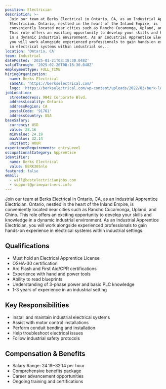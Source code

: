 ```yaml
---
position: Electrician
description: >-
  Join our team at Berks Electrical in Ontario, CA, as an Industrial Apprentice
  Electrician. Ontario, nestled in the heart of the Inland Empire, is
  conveniently located near cities such as Rancho Cucamonga, Upland, and Chino.
  This role offers an exciting opportunity to develop your skills and knowledge
  in a dynamic industrial environment. As an Industrial Apprentice Electrician,
  you will work alongside experienced professionals to gain hands-on experience
  in electrical systems within industrial se...
location: 'Ontario, CA'
team: Industrial
datePosted: '2025-01-21T08:18:30.048Z'
validThrough: '2025-02-26T08:18:30.048Z'
employmentType: FULL_TIME
hiringOrganization:
  name: Berks Electrical
  sameAs: 'https://berkselectrical.com/'
  logo: 'https://berkselectrical.com/wp-content/uploads/2022/03/berk-logo.jpg'
jobLocation:
  streetAddress: 9042 Corporate Blvd.
  addressLocality: Ontario
  addressRegion: CA
  postalCode: '91761'
  addressCountry: USA
baseSalary:
  currency: USD
  value: 28.16
  minValue: 24.19
  maxValue: 32.14
  unitText: HOUR
experienceRequirements: entryLevel
occupationalCategory: Apprentice
identifier:
  name: Berks Electrical
  value: BERK305nlo
featured: false
email:
  - will@bestelectricianjobs.com
  - support@primepartners.info
---
```




Join our team at Berks Electrical in Ontario, CA, as an Industrial Apprentice Electrician. Ontario, nestled in the heart of the Inland Empire, is conveniently located near cities such as Rancho Cucamonga, Upland, and Chino. This role offers an exciting opportunity to develop your skills and knowledge in a dynamic industrial environment. As an Industrial Apprentice Electrician, you will work alongside experienced professionals to gain hands-on experience in electrical systems within industrial settings.

## Qualifications
- Must hold an Electrical Apprentice License
- OSHA-30 certification
- Arc Flash and First Aid/CPR certifications
- Experience with hand and power tools
- Ability to read blueprints
- Understanding of 3-phase power and basic PLC knowledge
- 1-3 years of experience in an industrial setting

## Key Responsibilities
- Install and maintain industrial electrical systems
- Assist with motor control installations
- Perform conduit bending and installation
- Help troubleshoot electrical issues
- Follow industrial safety protocols

## Compensation & Benefits
- Salary Range: $24.19-$32.14 per hour
- Comprehensive benefits package
- Career advancement opportunities
- Ongoing training and certifications

